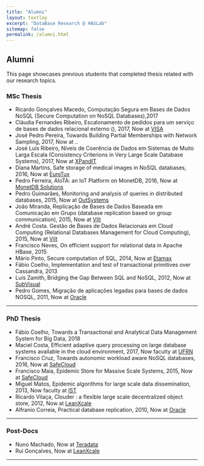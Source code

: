 ```yaml
---
title: "Alumni"
layout: textlay
excerpt: "DataBase Research @ HASLab"
sitemap: false
permalink: /alumni.html
---
```


## Alumni

This page showcases previous students that completed thesis related with our research topics.

### MSc Thesis
- Ricardo Gonçalves Macedo, Computação Segura em Bases de Dados NoSQL (Secure Computation on NoSQL Databases),2017
- Cláudia Fernandes Ribeiro, Escalonamento de pedidos para um serviço de bases de dados relacional externo (), 2017, Now at [VISA](https://www.visa.com/)
- José Pedro Pereira, Towards Building Partial Memberships with Network Sampling, 2017, Now at ..
- José Luís Ribeiro, Níveis de Coerência de Dados em Sistemas de Muito Larga Escala (Consistency Criterions in Very Large Scale Database Systems), 2017, Now at [XPandIT](https://www.xpand-it.com)
- Diana Martins, Safe storage of medical images in NoSQL databases, 2016, Now at [EuroTux](https://eurotux.com/)
- Pedro Ferreira, AIoTA: an IoT Platform on MonetDB, 2016, Now at [MonetDB Solutions](https://monetdbsolutions.com/)
- Pedro Guimarães, Monitoring and analysis of queries in distributed databases, 2015, Now at [OutSystems](https://www.outsystems.com/)
- João Miranda, Replicação de Bases de Dados Baseada em Comunicação em Grupo (database replication based on group communication), 2015, Now at [Vilt]( https://www.vilt-group.com/)
- André Costa. Gestão de Bases de Dados Relacionais em Cloud Computing (Relational Databases Management for Cloud Computing), 2015, Now at [Vilt]( https://www.vilt-group.com/)
- Francisco Neves, On efficient support for relational data in Apache HBase, 2015
- Mário Pinto, Secure computation of SQL, 2014, Now at [Etamax](http://www.etamax.de/)
- Fábio Coelho, Implementation and test of transactional primitives over Cassandra, 2013
- Luís Zamith, Bridging the Gap Between SQL and NoSQL, 2012, Now at [SubVisual](https://subvisual.co/)
- Pedro Gomes, Migração de aplicações legadas para bases de dados NOSQL, 2011, Now at [Oracle](https://www.oracle.com)

---

### PhD Thesis
 - Fábio Coelho, Towards a Transactional and Analytical Data Management System for Big Data, 2018
 - Maciel Costa, Efficient adaptive query processing on large database systems available in the cloud environment, 2017, Now faculty at [UFRN](https://www.ufrn.br/)
 - Francisco Cruz,  Towards autonomic workload aware NoSQL databases, 2016, Now at [SafeCloud](https://safecloudtech.com/)
 - Francisco Maia,  Epidemic Store for Massive Scale Systems, 2015, Now at [SafeCloud](https://safecloudtech.com/)
 - Miguel Matos, Epidemic algorithms for large scale data dissemination, 2013, Now faculty at [IST](https://tecnico.ulisboa.pt)
 - Ricardo Vilaça, Clouder : a flexible large scale decentralized object store, 2012, Now at [LeanXcale](https://www.leanxcale.com/)
 - Alfranio Correia, Practical database replication, 2010, Now at [Oracle](https://www.oracle.com)

---
### Post-Docs
 - Nuno Machado, Now at [Teradata](https://www.teradata.com/)
 - Rui Gonçalves,  Now at [LeanXcale](https://www.leanxcale.com/)

---
